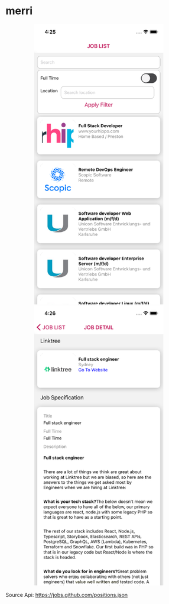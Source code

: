 # merri

<p align="center">
  <img src="https://raw.githubusercontent.com/mnashrullah/merri/main/screenshot1.png" width="350" title="Job">
  <img src="https://raw.githubusercontent.com/mnashrullah/merri/main/screenshot2.png" width="350" title="Job Detail">
</p>

Source Api: https://jobs.github.com/positions.json
